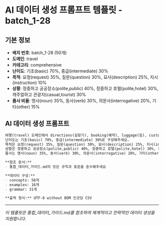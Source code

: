 # AI 데이터 생성 프롬프트 템플릿 - batch_1-28

## 기본 정보
- **배치 번호**: batch_1-28 (50개)
- **도메인**: travel
- **카테고리**: comprehensive
- **난이도**: 기초(basic) 70%, 중급(intermediate) 30%
- **목적**: 요청(request) 35%, 질문(question) 30%, 묘사(description) 25%, 지시(instruction) 10%
- **상황**: 정중하고 공공장소(polite,public) 40%, 정중하고 호텔(polite,hotel) 30%, 캐주얼하고 관광지(casual,tourist) 30%
- **품사 비율**: 명사(noun) 35%, 동사(verb) 30%, 의문사(interrogative) 20%, 기타(other) 15%

## AI 데이터 생성 프롬프트

```markdown
여행(travel) 도메인에서 directions(길찾기), booking(예약), luggage(짐), customs(세관), currency(환전), weather(날씨), maps(지도), guides(가이드), attractions(명소), souvenirs(기념품), emergency(응급), language(언어) 카테고리를 포함한 종합 데이터를 50개 생성해주세요.
난이도는 기초(basic) 70%, 중급(intermediate) 30%로 구성해주세요.
목적은 요청(request) 35%, 질문(question) 30%, 묘사(description) 25%, 지시(instruction) 10%로 구성해주세요.
상황은 정중하고 공공장소(polite,public) 40%, 정중하고 호텔(polite,hotel) 30%, 캐주얼하고 관광지(casual,tourist) 30%로 구성해주세요.
품사는 명사(noun) 35%, 동사(verb) 30%, 의문사(interrogative) 20%, 기타(other) 15%로 구성해주세요.

**참조 문서:**
- 통합_데이터_가이드.md의 모든 규칙과 표준을 준수해주세요

**데이터 구성:**
- concepts: 58개
- examples: 16개  
- grammar: 31개

**출력 형식:** UTF-8 without BOM 인코딩 CSV
```

---

_이 템플릿은 통합_데이터_가이드.md를 참조하여 체계적이고 전략적인 데이터 생성을 지원합니다._